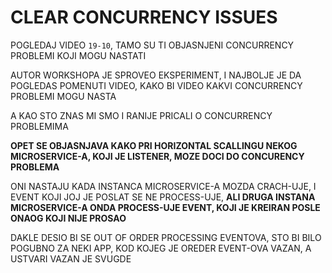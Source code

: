 # CLEAR CONCURRENCY ISSUES

POGLEDAJ VIDEO `19-10`, TAMO SU TI OBJASNJENI CONCURRENCY PROBLEMI KOJI MOGU NASTATI

AUTOR WORKSHOPA JE SPROVEO EKSPERIMENT, I NAJBOLJE JE DA POGLEDAS POMENUTI VIDEO, KAKO BI VIDEO KAKVI CONCURRENCY PROBLEMI MOGU NASTA

A KAO STO ZNAS MI SMO I RANIJE PRICALI O CONCURRENCY PROBLEMIMA

**OPET SE OBJASNJAVA KAKO PRI HORIZONTAL SCALLINGU NEKOG MICROSERVICE-A, KOJI JE LISTENER, MOZE DOCI DO CONCURENCY PROBLEMA**

ONI NASTAJU KADA INSTANCA MICROSERVICE-A MOZDA CRACH-UJE, I EVENT KOJI JOJ JE POSLAT SE NE PROCESS-UJE, **ALI DRUGA INSTANA MICROSERVICE-A ONDA PROCESS-UJE EVENT, KOJI JE KREIRAN POSLE ONAOG KOJI NIJE PROSAO**

DAKLE DESIO BI SE OUT OF ORDER PROCESSING EVENTOVA, STO BI BILO POGUBNO ZA NEKI APP, KOD KOJEG JE OREDER EVENT-OVA VAZAN, A USTVARI VAZAN JE SVUGDE
